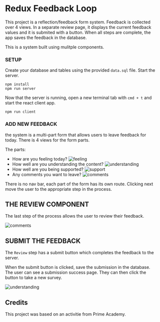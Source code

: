 # Redux Feedback Loop

This project is a reflection/feedback form system. Feedback is collected over 4 views. In a separate review page, it displays the current feedback values and it is submited with a button. When all steps are complete, the app saves the feedback in the database. 

This is a system built using mulitple components.

### SETUP

Create your database and tables using the provided `data.sql` file. Start the server.

```
npm install
npm run server
```

Now that the server is running, open a new terminal tab with `cmd + t` and start the react client app.

```
npm run client
```

### ADD NEW FEEDBACK

the system is a multi-part form that allows users to leave feedback for today. 
There is 4 views for the form parts.

The parts:
- How are you feeling today?
![feeling](img2.png)
- How well are you understanding the content?
![understanding](img3.png)
- How well are you being supported?
![support](img4.png)
- Any comments you want to leave?
![comments](img5.png)

There is no nav bar, each part of the form has its own route. Clicking next move the user to the appropriate step in the process.

## THE REVIEW COMPONENT

The last step of the process allows the user to review their feedback.

![comments](img6.png)

## SUBMIT THE FEEDBACK

The `Review` step has a submit button which completes the feedback to the server.

When the submit button is clicked, save the submission in the database. The user can see a submission success page. They can then click the button to take a new survey.

![understanding](img7.png)

## Credits

This project was based on an activitie from Prime Academy.